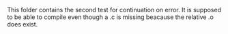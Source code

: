 This folder contains the second test for continuation on error. It is supposed to be able to compile 
even though a .c is missing beacause the relative .o does exist.